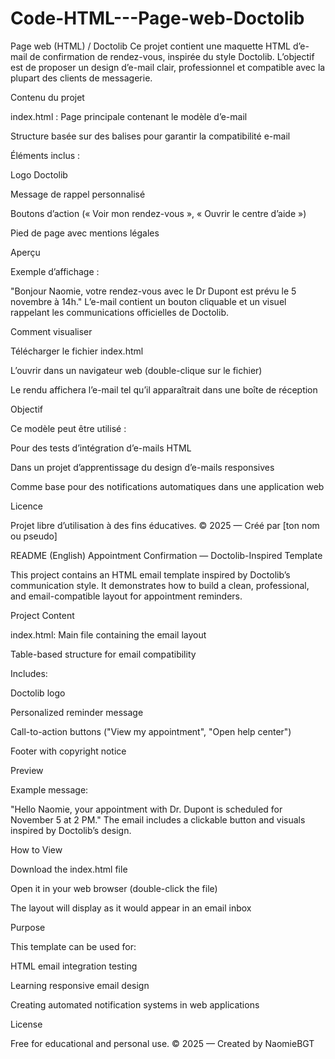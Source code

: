 # Code-HTML---Page-web-Doctolib
Page web (HTML) / Doctolib
Ce projet contient une maquette HTML d’e-mail de confirmation de rendez-vous, inspirée du style Doctolib.
L’objectif est de proposer un design d’e-mail clair, professionnel et compatible avec la plupart des clients de messagerie.

Contenu du projet

index.html : Page principale contenant le modèle d’e-mail

Structure basée sur des balises <table> pour garantir la compatibilité e-mail

Éléments inclus :

Logo Doctolib

Message de rappel personnalisé

Boutons d’action (« Voir mon rendez-vous », « Ouvrir le centre d’aide »)

Pied de page avec mentions légales

Aperçu

Exemple d’affichage :

"Bonjour Naomie, votre rendez-vous avec le Dr Dupont est prévu le 5 novembre à 14h."
L’e-mail contient un bouton cliquable et un visuel rappelant les communications officielles de Doctolib.

Comment visualiser

Télécharger le fichier index.html

L’ouvrir dans un navigateur web (double-clique sur le fichier)

Le rendu affichera l’e-mail tel qu’il apparaîtrait dans une boîte de réception

Objectif

Ce modèle peut être utilisé :

Pour des tests d’intégration d’e-mails HTML

Dans un projet d’apprentissage du design d’e-mails responsives

Comme base pour des notifications automatiques dans une application web

Licence

Projet libre d’utilisation à des fins éducatives.
© 2025 — Créé par [ton nom ou pseudo]

README (English)
Appointment Confirmation — Doctolib-Inspired Template

This project contains an HTML email template inspired by Doctolib’s communication style.
It demonstrates how to build a clean, professional, and email-compatible layout for appointment reminders.

Project Content

index.html: Main file containing the email layout

Table-based structure for email compatibility

Includes:

Doctolib logo

Personalized reminder message

Call-to-action buttons ("View my appointment", "Open help center")

Footer with copyright notice

Preview

Example message:

"Hello Naomie, your appointment with Dr. Dupont is scheduled for November 5 at 2 PM."
The email includes a clickable button and visuals inspired by Doctolib’s design.

How to View

Download the index.html file

Open it in your web browser (double-click the file)

The layout will display as it would appear in an email inbox

Purpose

This template can be used for:

HTML email integration testing

Learning responsive email design

Creating automated notification systems in web applications

License

Free for educational and personal use.
© 2025 — Created by NaomieBGT
